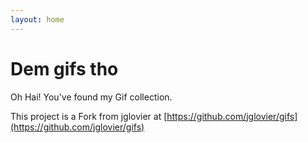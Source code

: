 ```yaml
---
layout: home
---
```


# Dem gifs tho

Oh Hai! You've found my Gif collection.

This project is a Fork from jglovier at [https://github.com/jglovier/gifs](https://github.com/jglovier/gifs)

